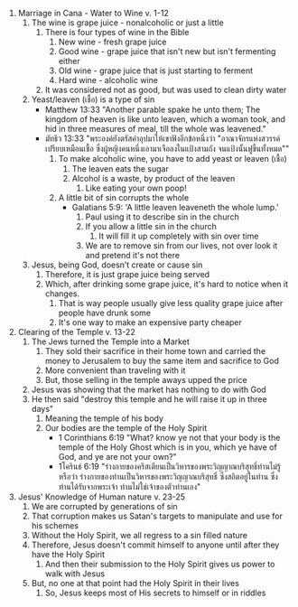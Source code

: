 1. Marriage in Cana - Water to Wine v. 1-12
	1. The wine is grape juice - nonalcoholic or just a little
		1. There is four types of wine in the Bible
			1. New wine - fresh grape juice
			2. Good wine - grape juice that isn't new but isn't fermenting either
			3. Old wine - grape juice that is just starting to ferment
			4. Hard wine - alcoholic wine
		2. It was considered not as good, but was used to clean dirty water
	2. Yeast/leaven (เชื้อ) is a type of sin
		- Matthew 13:33 "Another parable spake he unto them; The kingdom of heaven is like unto leaven, which a woman took, and hid in three measures of meal, till the whole was leavened."
		- มัทธิว 13:33 "พระองค์ยังตรัสคำอุปมาให้เขาฟังอีกข้อหนึ่งว่า "อาณาจักรแห่งสวรรค์เปรียบเหมือนเชื้อ ซึ่งผู้หญิงคนหนึ่งเอามาเจือลงในแป้งสามถัง จนแป้งนั้นฟูขึ้นทั้งหมด""
			1. To make alcoholic wine, you have to add yeast or leaven (เชื้อ)
				1. The leaven eats the sugar
				2. Alcohol is a waste, by product of the leaven
					1. Like eating your own poop!
			2. A little bit of sin corrupts the whole
				- Galatians 5:9: 'A little leaven leaveneth the whole lump.'
					1. Paul using it to describe sin in the church
					2. If you allow a little sin in the church
						1. It will fill it up completely with sin over time
					3. We are to remove sin from our lives, not over look it and pretend it's not there
	3. Jesus, being God, doesn’t create or cause sin
		1. Therefore, it is just grape juice being served
		2. Which, after drinking some grape juice, it's hard to notice when it changes.
			1. That is way people usually give less quality grape juice after people have drunk some
			2. It's one way to make an expensive party cheaper
2.  Clearing of the Temple v. 13-22
	1. The Jews turned the Temple into a Market
		1. They sold their sacrifice in their home town and carried the money to Jerusalem to buy the same item and sacrifice to God
		2. More convenient than traveling with it
		3. But, those selling in the temple aways upped the price
	2. Jesus was showing that the market has nothing to do with God
	3. He then said "destroy this temple and he will raise it up in three days"
		1. Meaning the temple of his body
		2. Our bodies are the temple of the Holy Spirit
			- 1 Corinthians 6:19 "What? know ye not that your body is the temple of the Holy Ghost which is in you, which ye have of God, and ye are not your own?"
			- 1โครินธ์ 6:19 "ร่างกายของคริสเตียนเป็นวิหารของพระวิญญาณบริสุทธิ์ท่านไม่รู้หรือว่า ร่างกายของท่านเป็นวิหารของพระวิญญาณบริสุทธิ์ ซึ่งสถิตอยู่ในท่าน ซึ่งท่านได้รับจากพระเจ้า ท่านไม่ใช่เจ้าของตัวท่านเอง"
3. Jesus' Knowledge of Human nature v. 23-25
	1. We are corrupted by generations of sin
	2. That corruption makes us Satan's targets to manipulate and use for his schemes
	3. Without the Holy Spirit, we all regress to a sin filled nature
	4. Therefore, Jesus doesn't commit himself to anyone until after they have the Holy Spirit
		1. And then their submission to the Holy Spirit gives us power to walk with Jesus
	5. But, no one at that point had the Holy Spirit in their lives
		1. So, Jesus keeps most of His secrets to himself or in riddles